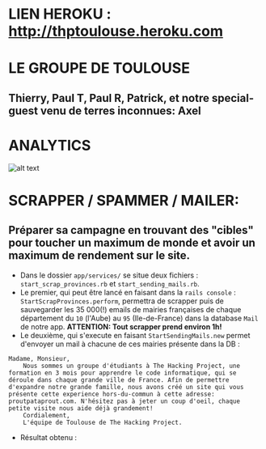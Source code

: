 # LIEN HEROKU : http://thptoulouse.heroku.com

# LE GROUPE DE TOULOUSE
## **Thierry**, **Paul T**, **Paul R**, **Patrick**, et notre special-guest venu de terres inconnues: **Axel**

# ANALYTICS

![alt text](https://image.ibb.co/deNDZf/Capture-d-e-cran-2018-11-15-a-17-56-24.png)

# SCRAPPER / SPAMMER / MAILER: 
## Préparer sa campagne en trouvant des "cibles" pour toucher un maximum de monde et avoir un maximum de rendement sur le site.
* Dans le dossier `app/services/` se situe deux fichiers : `start_scrap_provinces.rb` et `start_sending_mails.rb`.
* Le premier, qui peut être lancé en faisant dans la `rails console` : `StartScrapProvinces.perform`, permettra de scrapper puis de sauvegarder les 35 000(!) emails de mairies françaises de chaque département du `10` (l'Aube) au `95` (Ile-de-France) dans la database `Mail` de notre app. **ATTENTION: Tout scrapper prend environ 1h!**
* Le deuxième, qui s'execute en faisant `StartSendingMails.new` permet d'envoyer un mail à chacune de ces mairies présente dans la DB :
``` 
Madame, Monsieur, 
    Nous sommes un groupe d'étudiants à The Hacking Project, une formation en 3 mois pour apprendre le code informatique, qui se déroule dans chaque grande ville de France. Afin de permettre d'expandre notre grande famille, nous avons créé un site qui vous présente cette experience hors-du-commun à cette adresse: proutpataprout.com. N'hésitez pas à jeter un coup d'oeil, chaque petite visite nous aide déjà grandement!
    Cordialement, 
    L'équipe de Toulouse de The Hacking Project. 
```
* Résultat obtenu :

